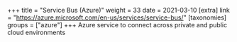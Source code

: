 +++
title = "Service Bus (Azure)"
weight = 33
date = 2021-03-10
[extra]
link = "https://azure.microsoft.com/en-us/services/service-bus/"
[taxonomies]
groups = ["azure"]
+++
Azure service to connect across private and public cloud environments

